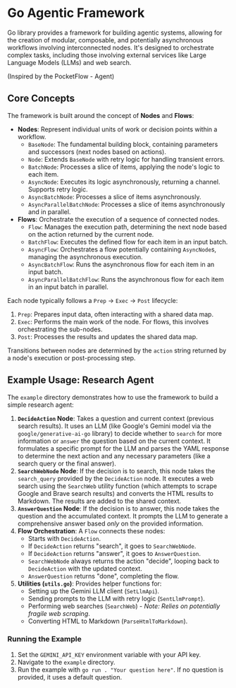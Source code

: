 # Go Agentic Framework

Go library provides a framework for building agentic systems, allowing for the creation of modular, composable, and potentially asynchronous workflows involving interconnected nodes. It's designed to orchestrate complex tasks, including those involving external services like Large Language Models (LLMs) and web search.

(Inspired by the PocketFlow - Agent)
## Core Concepts

The framework is built around the concept of **Nodes** and **Flows**:

* **Nodes**: Represent individual units of work or decision points within a workflow.
    * `BaseNode`: The fundamental building block, containing parameters and successors (next nodes based on actions).
    * `Node`: Extends `BaseNode` with retry logic for handling transient errors.
    * `BatchNode`: Processes a slice of items, applying the node's logic to each item.
    * `AsyncNode`: Executes its logic asynchronously, returning a channel. Supports retry logic.
    * `AsyncBatchNode`: Processes a slice of items asynchronously.
    * `AsyncParallelBatchNode`: Processes a slice of items asynchronously and in parallel.
* **Flows**: Orchestrate the execution of a sequence of connected nodes.
    * `Flow`: Manages the execution path, determining the next node based on the action returned by the current node.
    * `BatchFlow`: Executes the defined flow for each item in an input batch.
    * `AsyncFlow`: Orchestrates a flow potentially containing `AsyncNode`s, managing the asynchronous execution.
    * `AsyncBatchFlow`: Runs the asynchronous flow for each item in an input batch.
    * `AsyncParallelBatchFlow`: Runs the asynchronous flow for each item in an input batch in parallel.

Each node typically follows a `Prep` -> `Exec` -> `Post` lifecycle:
1.  `Prep`: Prepares input data, often interacting with a shared data map.
2.  `Exec`: Performs the main work of the node. For flows, this involves orchestrating the sub-nodes.
3.  `Post`: Processes the results and updates the shared data map.

Transitions between nodes are determined by the `action` string returned by a node's execution or post-processing step.

## Example Usage: Research Agent

The `example` directory demonstrates how to use the framework to build a simple research agent:

1.  **`DecideAction` Node**: Takes a question and current context (previous search results). It uses an LLM (like Google's Gemini model via the `google/generative-ai-go` library) to decide whether to `search` for more information or `answer` the question based on the current context. It formulates a specific prompt for the LLM and parses the YAML response to determine the next action and any necessary parameters (like a search query or the final answer).
2.  **`SearchWebNode` Node**: If the decision is to search, this node takes the `search_query` provided by the `DecideAction` node. It executes a web search using the `SearchWeb` utility function (which attempts to scrape Google and Brave search results) and converts the HTML results to Markdown. The results are added to the shared context.
3.  **`AnswerQuestion` Node**: If the decision is to answer, this node takes the question and the accumulated context. It prompts the LLM to generate a comprehensive answer based *only* on the provided information.
4.  **Flow Orchestration**: A `Flow` connects these nodes:
    * Starts with `DecideAction`.
    * If `DecideAction` returns "search", it goes to `SearchWebNode`.
    * If `DecideAction` returns "answer", it goes to `AnswerQuestion`.
    * `SearchWebNode` always returns the action "decide", looping back to `DecideAction` with the updated context.
    * `AnswerQuestion` returns "done", completing the flow.
5.  **Utilities (`utils.go`)**: Provides helper functions for:
    * Setting up the Gemini LLM client (`SetLlmApi`).
    * Sending prompts to the LLM with retry logic (`SentLlmPrompt`).
    * Performing web searches (`SearchWeb`) - *Note: Relies on potentially fragile web scraping*.
    * Converting HTML to Markdown (`ParseHtmlToMarkdown`).

### Running the Example

1.  Set the `GEMINI_API_KEY` environment variable with your API key.
2.  Navigate to the `example` directory.
3.  Run the example with `go run . "Your question here"`. If no question is provided, it uses a default question.
